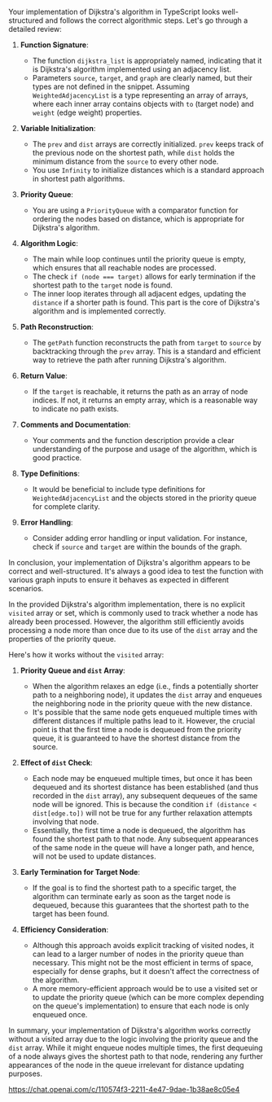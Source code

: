 Your implementation of Dijkstra's algorithm in TypeScript looks well-structured and follows the correct algorithmic steps. Let's go through a detailed review:

1. **Function Signature**:
    - The function `dijkstra_list` is appropriately named, indicating that it is Dijkstra's algorithm implemented using an adjacency list.
    - Parameters `source`, `target`, and `graph` are clearly named, but their types are not defined in the snippet. Assuming `WeightedAdjacencyList` is a type representing an array of arrays, where each inner array contains objects with `to` (target node) and `weight` (edge weight) properties.

2. **Variable Initialization**:
    - The `prev` and `dist` arrays are correctly initialized. `prev` keeps track of the previous node on the shortest path, while `dist` holds the minimum distance from the `source` to every other node.
    - You use `Infinity` to initialize distances which is a standard approach in shortest path algorithms.

3. **Priority Queue**:
    - You are using a `PriorityQueue` with a comparator function for ordering the nodes based on distance, which is appropriate for Dijkstra's algorithm.

4. **Algorithm Logic**:
    - The main while loop continues until the priority queue is empty, which ensures that all reachable nodes are processed.
    - The check `if (node === target)` allows for early termination if the shortest path to the `target` node is found.
    - The inner loop iterates through all adjacent edges, updating the `distance` if a shorter path is found. This part is the core of Dijkstra's algorithm and is implemented correctly.

5. **Path Reconstruction**:
    - The `getPath` function reconstructs the path from `target` to `source` by backtracking through the `prev` array. This is a standard and efficient way to retrieve the path after running Dijkstra's algorithm.

6. **Return Value**:
    - If the `target` is reachable, it returns the path as an array of node indices. If not, it returns an empty array, which is a reasonable way to indicate no path exists.

7. **Comments and Documentation**:
    - Your comments and the function description provide a clear understanding of the purpose and usage of the algorithm, which is good practice.

8. **Type Definitions**:
    - It would be beneficial to include type definitions for `WeightedAdjacencyList` and the objects stored in the priority queue for complete clarity.

9. **Error Handling**:
    - Consider adding error handling or input validation. For instance, check if `source` and `target` are within the bounds of the graph.

In conclusion, your implementation of Dijkstra's algorithm appears to be correct and well-structured. It's always a good idea to test the function with various graph inputs to ensure it behaves as expected in different scenarios.

In the provided Dijkstra's algorithm implementation, there is no explicit `visited` array or set, which is commonly used to track whether a node has already been processed. However, the algorithm still efficiently avoids processing a node more than once due to its use of the `dist` array and the properties of the priority queue.

Here's how it works without the `visited` array:

1. **Priority Queue and `dist` Array**:
    - When the algorithm relaxes an edge (i.e., finds a potentially shorter path to a neighboring node), it updates the `dist` array and enqueues the neighboring node in the priority queue with the new distance.
    - It's possible that the same node gets enqueued multiple times with different distances if multiple paths lead to it. However, the crucial point is that the first time a node is dequeued from the priority queue, it is guaranteed to have the shortest distance from the source.

2. **Effect of `dist` Check**:
    - Each node may be enqueued multiple times, but once it has been dequeued and its shortest distance has been established (and thus recorded in the `dist` array), any subsequent dequeues of the same node will be ignored. This is because the condition `if (distance < dist[edge.to])` will not be true for any further relaxation attempts involving that node.
    - Essentially, the first time a node is dequeued, the algorithm has found the shortest path to that node. Any subsequent appearances of the same node in the queue will have a longer path, and hence, will not be used to update distances.

3. **Early Termination for Target Node**:
    - If the goal is to find the shortest path to a specific target, the algorithm can terminate early as soon as the target node is dequeued, because this guarantees that the shortest path to the target has been found.

4. **Efficiency Consideration**:
    - Although this approach avoids explicit tracking of visited nodes, it can lead to a larger number of nodes in the priority queue than necessary. This might not be the most efficient in terms of space, especially for dense graphs, but it doesn't affect the correctness of the algorithm.
    - A more memory-efficient approach would be to use a visited set or to update the priority queue (which can be more complex depending on the queue's implementation) to ensure that each node is only enqueued once.

In summary, your implementation of Dijkstra's algorithm works correctly without a visited array due to the logic involving the priority queue and the `dist` array. While it might enqueue nodes multiple times, the first dequeuing of a node always gives the shortest path to that node, rendering any further appearances of the node in the queue irrelevant for distance updating purposes.

<https://chat.openai.com/c/110574f3-2211-4e47-9dae-1b38ae8c05e4>
